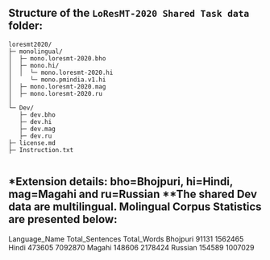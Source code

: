 ## Structure of the `LoResMT-2020 Shared Task data` folder:
```
loresmt2020/
├─ monolingual/
│  ├─ mono.loresmt-2020.bho
│  ├─ mono.hi/
│  │  └─ mono.loresmt-2020.hi
│     └─ mono.pmindia.v1.hi 	
│  ├─ mono.loresmt-2020.mag
│  ├─ mono.loresmt-2020.ru
│  
└─ Dev/
   ├─ dev.bho
   ├─ dev.hi
   ├─ dev.mag   
   ├─ dev.ru
├─ license.md
├─ Instruction.txt
   
```
*Extension details: bho=Bhojpuri, hi=Hindi, mag=Magahi and ru=Russian
**The shared Dev data are multilingual.
Molingual Corpus Statistics are presented below:
-----------------------------------------------------
Language_Name	Total_Sentences	Total_Words
Bhojpuri	91131	1562465
Hindi	473605	7092870
Magahi	148606	2178424
Russian	154589	1007029
